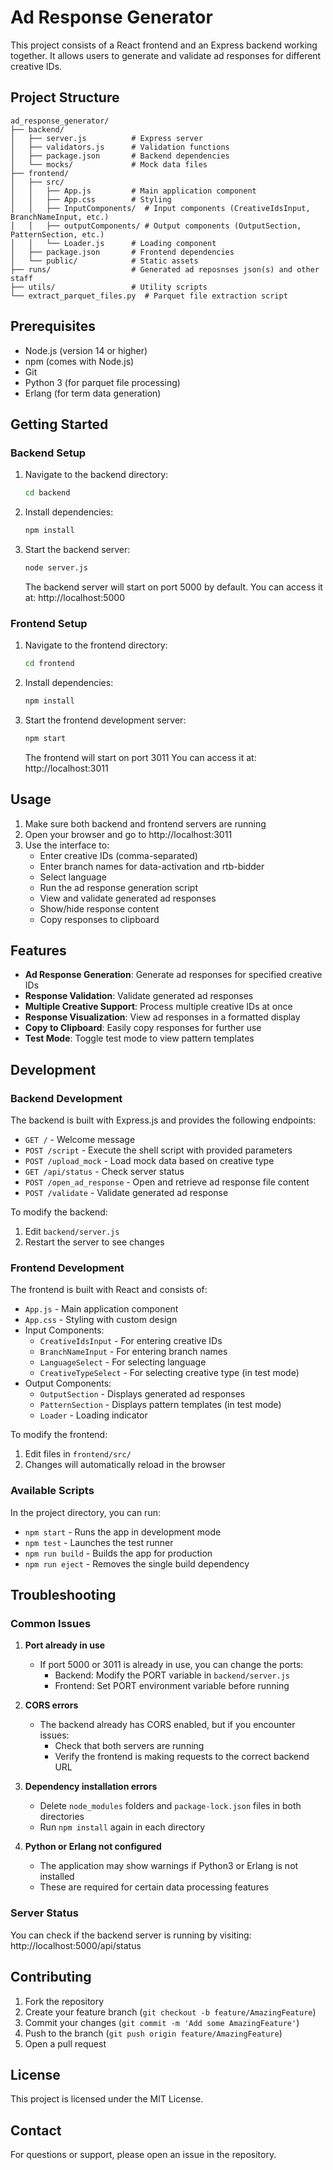 # Ad Response Generator

This project consists of a React frontend and an Express backend working together.
It allows users to generate and validate ad responses for different creative IDs.

## Project Structure

```
ad_response_generator/
├── backend/
│   ├── server.js          # Express server
│   ├── validators.js      # Validation functions
│   ├── package.json       # Backend dependencies
│   └── mocks/             # Mock data files
├── frontend/
│   ├── src/
│   │   ├── App.js         # Main application component
│   │   ├── App.css        # Styling
│   │   ├── InputComponents/  # Input components (CreativeIdsInput, BranchNameInput, etc.)
│   │   ├── outputComponents/ # Output components (OutputSection, PatternSection, etc.)
│   │   └── Loader.js      # Loading component
│   ├── package.json       # Frontend dependencies
│   └── public/            # Static assets
├── runs/                  # Generated ad reposnses json(s) and other staff
├── utils/                 # Utility scripts
└── extract_parquet_files.py  # Parquet file extraction script
```

## Prerequisites

- Node.js (version 14 or higher)
- npm (comes with Node.js)
- Git
- Python 3 (for parquet file processing)
- Erlang (for term data generation)

## Getting Started

### Backend Setup

1. Navigate to the backend directory:

   ```bash
   cd backend
   ```

2. Install dependencies:

   ```bash
   npm install
   ```

3. Start the backend server:

   ```bash
   node server.js
   ```

   The backend server will start on port 5000 by default.
   You can access it at: http://localhost:5000

### Frontend Setup

1. Navigate to the frontend directory:

   ```bash
   cd frontend
   ```

2. Install dependencies:

   ```bash
   npm install
   ```

3. Start the frontend development server:

   ```bash
   npm start
   ```

   The frontend will start on port 3011
   You can access it at: http://localhost:3011

## Usage

1. Make sure both backend and frontend servers are running
2. Open your browser and go to http://localhost:3011
3. Use the interface to:
   - Enter creative IDs (comma-separated)
   - Enter branch names for data-activation and rtb-bidder
   - Select language
   - Run the ad response generation script
   - View and validate generated ad responses
   - Show/hide response content
   - Copy responses to clipboard

## Features

- **Ad Response Generation**: Generate ad responses for specified creative IDs
- **Response Validation**: Validate generated ad responses
- **Multiple Creative Support**: Process multiple creative IDs at once
- **Response Visualization**: View ad responses in a formatted display
- **Copy to Clipboard**: Easily copy responses for further use
- **Test Mode**: Toggle test mode to view pattern templates

## Development

### Backend Development

The backend is built with Express.js and provides the following endpoints:

- `GET /` - Welcome message
- `POST /script` - Execute the shell script with provided parameters
- `POST /upload_mock` - Load mock data based on creative type
- `GET /api/status` - Check server status
- `POST /open_ad_response` - Open and retrieve ad response file content
- `POST /validate` - Validate generated ad response

To modify the backend:

1. Edit `backend/server.js`
2. Restart the server to see changes

### Frontend Development

The frontend is built with React and consists of:

- `App.js` - Main application component
- `App.css` - Styling with custom design
- Input Components:
  - `CreativeIdsInput` - For entering creative IDs
  - `BranchNameInput` - For entering branch names
  - `LanguageSelect` - For selecting language
  - `CreativeTypeSelect` - For selecting creative type (in test mode)
- Output Components:
  - `OutputSection` - Displays generated ad responses
  - `PatternSection` - Displays pattern templates (in test mode)
  - `Loader` - Loading indicator

To modify the frontend:

1. Edit files in `frontend/src/`
2. Changes will automatically reload in the browser

### Available Scripts

In the project directory, you can run:

- `npm start` - Runs the app in development mode
- `npm test` - Launches the test runner
- `npm run build` - Builds the app for production
- `npm run eject` - Removes the single build dependency

## Troubleshooting

### Common Issues

1. **Port already in use**

   - If port 5000 or 3011 is already in use, you can change the ports:
     - Backend: Modify the PORT variable in `backend/server.js`
     - Frontend: Set PORT environment variable before running

2. **CORS errors**

   - The backend already has CORS enabled, but if you encounter issues:
     - Check that both servers are running
     - Verify the frontend is making requests to the correct backend URL

3. **Dependency installation errors**

   - Delete `node_modules` folders and `package-lock.json` files in both directories
   - Run `npm install` again in each directory

4. **Python or Erlang not configured**
   - The application may show warnings if Python3 or Erlang is not installed
   - These are required for certain data processing features

### Server Status

You can check if the backend server is running by visiting:
http://localhost:5000/api/status

## Contributing

1. Fork the repository
2. Create your feature branch (`git checkout -b feature/AmazingFeature`)
3. Commit your changes (`git commit -m 'Add some AmazingFeature'`)
4. Push to the branch (`git push origin feature/AmazingFeature`)
5. Open a pull request

## License

This project is licensed under the MIT License.

## Contact

For questions or support, please open an issue in the repository.
